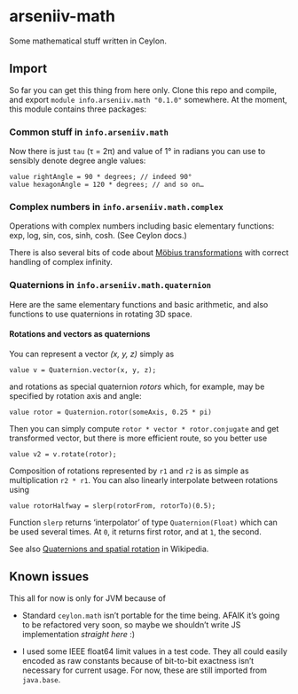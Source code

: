 arseniiv-math
=============

Some mathematical stuff written in Ceylon.

## Import

So far you can get this thing from here only. Clone this repo and compile, and export `module info.arseniiv.math "0.1.0"` somewhere. At the moment, this module contains three packages:

### Common stuff in `info.arseniiv.math`

Now there is just `tau` (τ = 2π) and value of 1° in radians you can use to sensibly denote degree angle values:
 
```ceylon
value rightAngle = 90 * degrees; // indeed 90°
value hexagonAngle = 120 * degrees; // and so on…
```

### Complex numbers in `info.arseniiv.math.complex`

Operations with complex numbers including basic elementary functions: exp, log, sin, cos, sinh, cosh. (See Ceylon docs.)

There is also several bits of code about [Möbius transformations](https://en.wikipedia.org/wiki/M%C3%B6bius_transformation) with correct handling of complex infinity.

### Quaternions in `info.arseniiv.math.quaternion`

Here are the same elementary functions and basic arithmetic, and also functions to use quaternions in rotating 3D space.

#### Rotations and vectors as quaternions

You can represent a vector _(x, y, z)_ simply as

```ceylon
value v = Quaternion.vector(x, y, z);
```

and rotations as special quaternion _rotors_ which, for example, may be specified by rotation axis and angle:

```ceylon
value rotor = Quaternion.rotor(someAxis, 0.25 * pi)
```

Then you can simply compute `rotor * vector * rotor.conjugate` and get transformed vector, but there is more efficient route, so you better use

```ceylon
value v2 = v.rotate(rotor);
```

Composition of rotations represented by `r1` and `r2` is as simple as multiplication `r2 * r1`. You can also linearly interpolate between
rotations using

```ceylon
value rotorHalfway = slerp(rotorFrom, rotorTo)(0.5);
```

Function `slerp` returns ‘interpolator’ of type `Quaternion(Float)` which can be used several times. At `0`, it returns first rotor, and at `1`, the second.

See also [Quaternions and spatial rotation](https://en.wikipedia.org/wiki/Quaternions_and_spatial_rotation) in Wikipedia.

## Known issues

This all for now is only for JVM because of

- Standard `ceylon.math` isn’t portable for the time being. AFAIK it’s going to be refactored very soon, so maybe we shouldn’t write JS implementation _straight here_ :)

- I used some IEEE float64 limit values in a test code. They all could easily encoded as raw constants because of bit-to-bit exactness isn’t necessary for current usage. For now, these are still imported from `java.base`.
